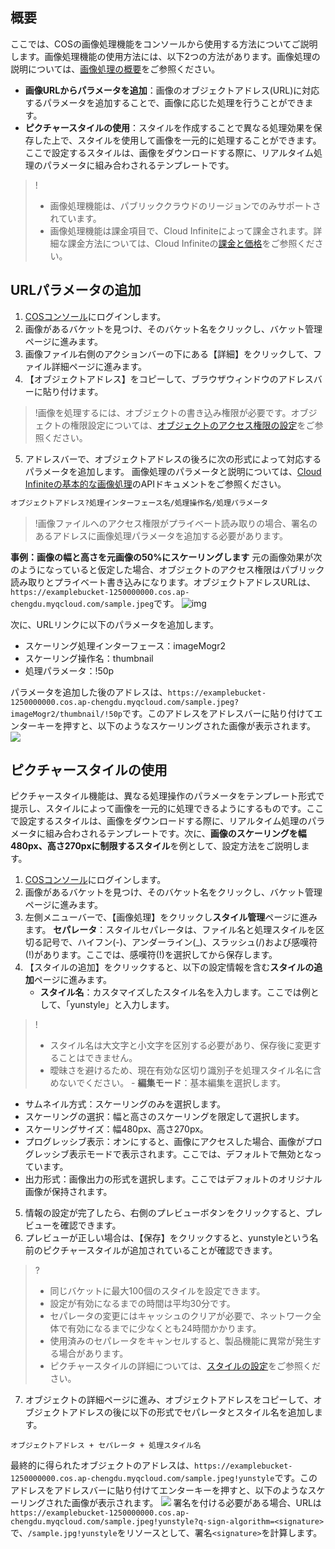 ## 概要

ここでは、COSの画像処理機能をコンソールから使用する方法についてご説明します。画像処理機能の使用方法には、以下2つの方法があります。画像処理の説明については、[画像処理の概要](https://intl.cloud.tencent.com/document/product/436/35280)をご参照ください。

- **画像URLからパラメータを追加**：画像のオブジェクトアドレス(URL)に対応するパラメータを追加することで、画像に応じた処理を行うことができます。
- **ピクチャースタイルの使用**：スタイルを作成することで異なる処理効果を保存した上で、スタイルを使用して画像を一元的に処理することができます。ここで設定するスタイルは、画像をダウンロードする際に、リアルタイム処理のパラメータに組み合わされるテンプレートです。

> !
> - 画像処理機能は、パブリッククラウドのリージョンでのみサポートされています。
> - 画像処理機能は課金項目で、Cloud Infiniteによって課金されます。詳細な課金方法については、Cloud Infiniteの[課金と価格](https://intl.cloud.tencent.com/document/product/1045/33431)をご参照ください。


## URLパラメータの追加

1. [COSコンソール](https://console.cloud.tencent.com/cos5/bucket)にログインします。
2. 画像があるバケットを見つけ、そのバケット名をクリックし、バケット管理ページに進みます。
3. 画像ファイル右側のアクションバーの下にある【詳細】をクリックして、ファイル詳細ページに進みます。
4. 【オブジェクトアドレス】をコピーして、ブラウザウィンドウのアドレスバーに貼り付けます。
> !画像を処理するには、オブジェクトの書き込み権限が必要です。オブジェクトの権限設定については、[オブジェクトのアクセス権限の設定](https://intl.cloud.tencent.com/document/product/436/13327)をご参照ください。
5. アドレスバーで、オブジェクトアドレスの後ろに次の形式によって対応するパラメータを追加します。 画像処理のパラメータと説明については、[Cloud Infiniteの基本的な画像処理](https://intl.cloud.tencent.com/document/product/1045/33694)のAPIドキュメントをご参照ください。
```sh
オブジェクトアドレス?処理インターフェース名/処理操作名/処理パラメータ
```
> !画像ファイルへのアクセス権限がプライベート読み取りの場合、署名のあるアドレスに画像処理パラメータを追加する必要があります。

**事例：画像の幅と高さを元画像の50%にスケーリングします**
元の画像効果が次のようになっていると仮定した場合、オブジェクトのアクセス権限はパブリック読み取りとプライベート書き込みになります。オブジェクトアドレスURLは、`https://examplebucket-1250000000.cos.ap-chengdu.myqcloud.com/sample.jpeg`です。
![img](https://main.qcloudimg.com/raw/3d4682ff8e622425ebd29913810a5c38.jpeg)

次に、URLリンクに以下のパラメータを追加します。

- スケーリング処理インターフェース：imageMogr2
- スケーリング操作名：thumbnail
- 処理パラメータ：!50p

パラメータを追加した後のアドレスは、`https://examplebucket-1250000000.cos.ap-chengdu.myqcloud.com/sample.jpeg?imageMogr2/thumbnail/!50p`です。このアドレスをアドレスバーに貼り付けてエンターキーを押すと、以下のようなスケーリングされた画像が表示されます。
![](https://main.qcloudimg.com/raw/f48dba67ddfac797136a552dc6a14816.jpg)

## ピクチャースタイルの使用

ピクチャースタイル機能は、異なる処理操作のパラメータをテンプレート形式で提示し、スタイルによって画像を一元的に処理できるようにするものです。ここで設定するスタイルは、画像をダウンロードする際に、リアルタイム処理のパラメータに組み合わされるテンプレートです。次に、**画像のスケーリングを幅480px、高さ270pxに制限するスタイル**を例として、設定方法をご説明します。


1. [COSコンソール](https://console.cloud.tencent.com/cos5/bucket)にログインします。
2. 画像があるバケットを見つけ、そのバケット名をクリックし、バケット管理ページに進みます。
3. 左側メニューバーで、【画像処理】をクリックし**スタイル管理**ページに進みます。
   **セパレータ**：スタイルセパレータは、ファイル名と処理スタイルを区切る記号で、ハイフン(-)、アンダーライン(_)、スラッシュ(/)および感嘆符(!)があります。ここでは、感嘆符(!)を選択してから保存します。
4. 【スタイルの追加】をクリックすると、以下の設定情報を含む**スタイルの追加**ページに進みます。
	- **スタイル名**：カスタマイズしたスタイル名を入力します。ここでは例として、「yunstyle」と入力します。
> ! 
> - スタイル名は大文字と小文字を区別する必要があり、保存後に変更することはできません。
> - 曖昧さを避けるため、現在有効な区切り識別子を処理スタイル名に含めないでください。
	- **編集モード**：基本編集を選択します。
  - サムネイル方式：スケーリングのみを選択します。
  - スケーリングの選択：幅と高さのスケーリングを限定して選択します。
  - スケーリングサイズ：幅480px、高さ270px。
  - プログレッシブ表示：オンにすると、画像にアクセスした場合、画像がプログレッシブ表示モードで表示されます。ここでは、デフォルトで無効となっています。
  - 出力形式：画像出力の形式を選択します。ここではデフォルトのオリジナル画像が保持されます。
5. 情報の設定が完了したら、右側のプレビューボタンをクリックすると、プレビューを確認できます。
6. プレビューが正しい場合は、【保存】をクリックすると、yunstyleという名前のピクチャースタイルが追加されていることが確認できます。
> ?
> - 同じバケットに最大100個のスタイルを設定できます。
> - 設定が有効になるまでの時間は平均30分です。
> - セパレータの変更にはキャッシュのクリアが必要で、ネットワーク全体で有効になるまでに少なくとも24時間かかります。
> - 使用済みのセパレータをキャンセルすると、製品機能に異常が発生する場合があります。
> - ピクチャースタイルの詳細については、[スタイルの設定](https://intl.cloud.tencent.com/document/product/1045/33443)をご参照ください。
7. オブジェクトの詳細ページに進み、オブジェクトアドレスをコピーして、オブジェクトアドレスの後に以下の形式でセパレータとスタイル名を追加します。
```
オブジェクトアドレス + セパレータ + 処理スタイル名
```
最終的に得られたオブジェクトのアドレスは、`https://examplebucket-1250000000.cos.ap-chengdu.myqcloud.com/sample.jpeg!yunstyle`です。このアドレスをアドレスバーに貼り付けてエンターキーを押すと、以下のようなスケーリングされた画像が表示されます。
![](https://main.qcloudimg.com/raw/f48dba67ddfac797136a552dc6a14816.jpg)
署名を付ける必要がある場合、URLは`https://examplebucket-1250000000.cos.ap-chengdu.myqcloud.com/sample.jpeg!yunstyle?q-sign-algorithm=<signature>`で、`/sample.jpg!yunstyle`をリソースとして、署名`<signature>`を計算します。


